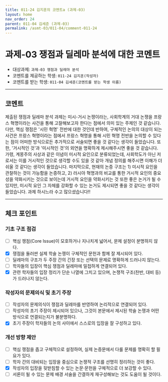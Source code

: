 ```yaml
---
title: 011-24 김지훈의 코멘트a (과제-03) 
layout: home
nav_order: 24
parent: 011-04 김세준 (과제-03)
permalink: /asmt-03/011-04/comment-011-24
---
```


# 과제-03 쟁점과 딜레마 분석에 대한 코멘트

- 대상과제: `과제-03 쟁점과 딜레마 분석`
- 코멘트를 제공하는 학생: `011-24 김지훈(작성자)` 
- 코멘트를 받는 학생: `011-04 김세준(코멘트를 받는 학생 이름)` 

---

## 코멘트

제출된 쟁점과 딜레마 분석 과제는 미시-거시 논쟁이라는, 사회학계의 거대 논쟁을 프랑스 혁명이라는 사건을 통해 고찰해보고자 한다는 점에서 의미 있는 주제인 것 같습니다. 다만, 핵심 쟁점은 '시민 혁명' 전반에 대한 것인데 반하여, 구체적인 논의의 대상이 되는 사건은 프랑스 혁명이라는 점에서 프랑스 혁명을 통해 시민 혁명 전반을 논의할 수 있다는 점이 어떠한 방식으로든 추가적으로 서술되면 좋을 것 같다는 생각이 들었습니다. 또한, '거시적인 것'과 '미시적인 것'의 외연을 명확하게 제시해주시면 좋을 것 같습니다. 가령, 계몽주의 사상과 같은 이념이 미시적 요인으로 분류되었는데, 사회학도가 아닌 저로서는 이를 거시적인 것으로 생각할 수도 있을 것 같아 개념 정의를 해주시면 이해가 더 쉬울 것 같다는 생각이 들었습니다. 마지막으로, 현재의 논증 구조는 1) 미시적 요인을 관찰하는 것이 가능함을 논증하고, 2) 러시아 혁명과의 비교를 통한 거시적 요인의 중요성을 약화시키는 것으로 보이는데 거시적 요인을 약화시키는 것 또한 좋은 논거가 될 수 있지만, 미시적 요인 그 자체를 강화할 수 있는 논거도 제시되면 좋을 것 같다는 생각이 들었습니다. 과제 하시느라 수고 많으셨습니다!! 

---

## 체크 포인트

### **기초 구조 점검**
- [ ] 핵심 쟁점(Core Issue)이 모호하거나 지나치게 넓어서, 문제 설정이 분명하지 않다.
- [x] 쟁점을 둘러싼 실제 학술 논쟁이 구체적인 문헌과 함께 잘 제시되어 있다.
- [ ] 딜레마의 구조가 두 주장 간의 긴장 또는 선택의 문제로 명확하게 드러나지 않는다.
- [ ] 학자들의 입장이 핵심 쟁점과 딜레마에 밀접하게 연결되어 있다.
- [x] 관련 학자들의 입장 정리가 단순 나열에 그치고 있으며, 논쟁적 구조(찬반, 대비 등)가 드러나지 않는다.

### **작성자의 문제의식 및 초기 주장**
- [ ] 작성자의 문제의식이 쟁점과 딜레마를 반영하여 논리적으로 연결되어 있다.
- [ ] 작성자의 초기 주장이 제시되어 있으나, 그것이 본문에서 제시된 학술 논쟁과 어떤 방식으로 연결되는지가 불분명하다.
- [x] 초기 주장이 학자들의 논의 사이에서 스스로의 입장을 잘 구성하고 있다.

### **개선 방향 제안**
- [ ] 핵심 쟁점을 좁고 구체적으로 설정하여, 실제 논증문에서 다룰 문제를 명확히 할 필요가 있다.
- [ ] 학자 간의 대비되는 입장을 중심으로 논쟁적 구조를 선명히 정리하는 것이 좋다.
- [x] 작성자의 입장을 뒷받침할 수 있는 논문·문헌을 구체적으로 더 보강할 수 있다.
- [ ] 서론이 될 수 있는 문제 배경 서술을 간결하게 재구성해보는 것도 도움이 될 것이다.
